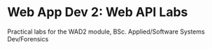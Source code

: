 # Web App Dev 2: Web API Labs


Practical labs for the WAD2 module, BSc. Applied/Software Systems Dev/Forensics  